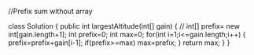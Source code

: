 //Prefix sum without array

class Solution {
    public int largestAltitude(int[] gain) {
        // int[] prefix= new int[gain.length+1];
        int prefix=0;
        int max=0;
        for(int i=1;i<=gain.length;i++)
        {
            prefix=prefix+gain[i-1];
            if(prefix>=max)
                max=prefix;
        }
        return max;
    }
}​
